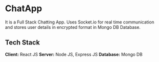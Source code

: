 # ChatApp
It is a Full Stack Chatting App.
Uses Socket.io for real time communication and stores user details in encrypted format in Mongo DB Database.


## Tech Stack
**Client:** React JS
**Server:** Node JS, Express JS
**Database:** Mongo DB
  
